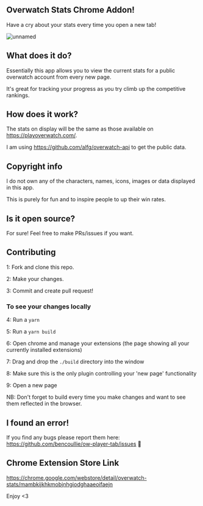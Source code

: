 ## Overwatch Stats Chrome Addon!

Have a cry about your stats every time you open a new tab!

![unnamed](https://user-images.githubusercontent.com/6733407/43624615-b3ca19aa-973c-11e8-9ec7-b0313a7331f8.jpg)

## What does it do?

Essentially this app allows you to view the current stats for a public overwatch account from every new page. 

It's great for tracking your progress as you try climb up the competitive rankings.

## How does it work?

The stats on display will be the same as those available on https://playoverwatch.com/. 

I am using https://github.com/alfg/overwatch-api to get the public data. 

## Copyright info

I do not own any of the characters, names, icons, images or data displayed in this app. 

This is purely for fun and to inspire people to up their win rates.

## Is it open source?

For sure! Feel free to make PRs/issues if you want.

## Contributing

1: Fork and clone this repo.

2: Make your changes.

3: Commit and create pull request!

### To see your changes locally

4: Run a `yarn`

5: Run a `yarn build`

6: Open chrome and manage your extensions (the page showing all your currently installed extensions)

7: Drag and drop the `./build` directory into the window

8: Make sure this is the only plugin controlling your 'new page' functionality

9: Open a new page

NB: Don't forget to build every time you make changes and want to see them reflected in the browser.

## I found an error!

If you find any bugs please report them here: https://github.com/bencoullie/ow-player-tab/issues 🙇

## Chrome Extension Store Link

https://chrome.google.com/webstore/detail/overwatch-stats/mambkijkhkmobjnhgiodghaaeoifaejn

Enjoy <3
